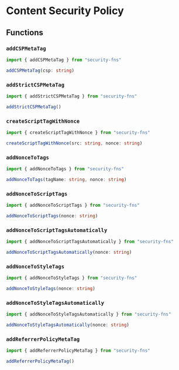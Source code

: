 # Content Security Policy

## Functions

### `addCSPMetaTag`

```typescript
import { addCSPMetaTag } from "security-fns"

addCSPMetaTag(csp: string)
```

### `addStrictCSPMetaTag`

```typescript
import { addStrictCSPMetaTag } from "security-fns"

addStrictCSPMetaTag()
```

### `createScriptTagWithNonce`

```typescript
import { createScriptTagWithNonce } from "security-fns"

createScriptTagWithNonce(src: string, nonce: string)
```

### `addNonceToTags`

```typescript
import { addNonceToTags } from "security-fns"

addNonceToTags(tagName: string, nonce: string)
```

### `addNonceToScriptTags`

```typescript
import { addNonceToScriptTags } from "security-fns"

addNonceToScriptTags(nonce: string)
```

### `addNonceToScriptTagsAutomatically`

```typescript
import { addNonceToScriptTagsAutomatically } from "security-fns"

addNonceToScriptTagsAutomatically(nonce: string)
```

### `addNonceToStyleTags`

```typescript
import { addNonceToStyleTags } from "security-fns"

addNonceToStyleTags(nonce: string)
```

### `addNonceToStyleTagsAutomatically`

```typescript
import { addNonceToStyleTagsAutomatically } from "security-fns"

addNonceToStyleTagsAutomatically(nonce: string)
```

### `addReferrerPolicyMetaTag`

```typescript
import { addReferrerPolicyMetaTag } from "security-fns"

addReferrerPolicyMetaTag()
```
